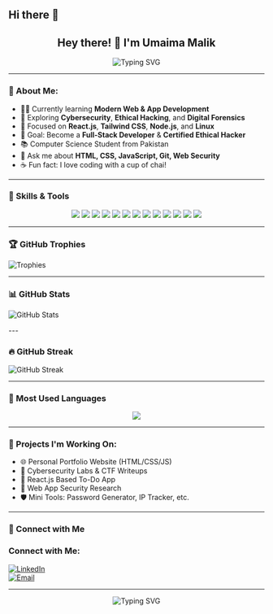 ## Hi there 👋

<h2 align="center">Hey there! 👋 I'm Umaima Malik</h2>

<p align="center">
  <img src="https://readme-typing-svg.herokuapp.com?font=Fira+Code&weight=700&size=22&pause=1000&color=1eb4eb&center=true&vCenter=true&width=600&lines=Web+%26+App+Developer;Passionate+Learner;Future+Ethical+Hacker" alt="Typing SVG" />
</p>


---

### 💫 About Me:

- 👩‍💻 Currently learning **Modern Web & App Development**
- 🔐 Exploring **Cybersecurity**, **Ethical Hacking**, and **Digital Forensics**
- 🌱 Focused on **React.js**, **Tailwind CSS**, **Node.js**, and **Linux**
- 🎯 Goal: Become a **Full-Stack Developer** & **Certified Ethical Hacker**
- 📚 Computer Science Student from Pakistan
- 💬 Ask me about **HTML, CSS, JavaScript, Git, Web Security**
- ☕ Fun fact: I love coding with a cup of chai!

---

### 🔧 Skills & Tools

<p align="center">
  <img src="https://img.shields.io/badge/HTML-E34F26?style=flat&logo=html5&logoColor=white" />
  <img src="https://img.shields.io/badge/CSS-1572B6?style=flat&logo=css3&logoColor=white" />
  <img src="https://img.shields.io/badge/JavaScript-F7DF1E?style=flat&logo=javascript&logoColor=black" />
  <img src="https://img.shields.io/badge/React-61DAFB?style=flat&logo=react" />
  <img src="https://img.shields.io/badge/TailwindCSS-38B2AC?style=flat&logo=tailwind-css&logoColor=white" />
  <img src="https://img.shields.io/badge/Node.js-339933?style=flat&logo=nodedotjs&logoColor=white" />
  <img src="https://img.shields.io/badge/Git-F05032?style=flat&logo=git" />
  <img src="https://img.shields.io/badge/GitHub-181717?style=flat&logo=github" />
  <img src="https://img.shields.io/badge/Linux-FCC624?style=flat&logo=linux&logoColor=black" />
  <img src="https://img.shields.io/badge/Figma-F24E1E?style=flat&logo=figma" />
  <img src="https://img.shields.io/badge/BurpSuite-ff6600?style=flat&logoColor=white" />
  <img src="https://img.shields.io/badge/Nmap-004664?style=flat&logo=nmap&logoColor=white" />
  <img src="https://img.shields.io/badge/Kali%20Linux-557C94?style=flat&logo=kalilinux&logoColor=white" />
</p>

---


### 🏆 GitHub Trophies
<p align="center">

![Trophies](https://github-profile-trophy.vercel.app/?username=umaima229&theme=gruvbox&no-frame=true&margin-w=15)
</p>



---

### 📊 GitHub Stats
<p align="center">

![GitHub Stats](https://github-readme-stats.vercel.app/api?username=umaima229&show_icons=true&theme=radical)
 </p>
---

### 🔥 GitHub Streak

![GitHub Streak](https://github-readme-streak-stats.rickstaa.dev?user=umaima229&theme=tokyonight)


---

### 🧠 Most Used Languages

<p align="center">
  <img src="https://github-readme-stats.vercel.app/api/top-langs/?username=umaima229&layout=compact&theme=tokyonight" />
</p>

---

### 📌 Projects I'm Working On:

- 🌐 Personal Portfolio Website (HTML/CSS/JS)
- 🔐 Cybersecurity Labs & CTF Writeups
- 📱 React.js Based To-Do App
- 🧠 Web App Security Research
- 🛡️ Mini Tools: Password Generator, IP Tracker, etc.

---

### 🤝 Connect with Me
###  Connect with Me:
[![LinkedIn](https://img.shields.io/badge/LinkedIn-blue?style=flat&logo=linkedin)](https://www.linkedin.com/in/umaima-malik-a2b957333/)  
[![Email](https://img.shields.io/badge/Email-D14836?style=flat&logo=gmail&logoColor=white)](umaimam309@gmail.com)

---
<p align="center">
  <img src="https://readme-typing-svg.herokuapp.com?font=Fira+Code&weight=700&size=22&pause=1000&color=1eb4eb&center=true&vCenter=true&width=600&lines=✨+Thank+you+for+visiting+my+profile+✨" alt="Typing SVG" />
</p>
